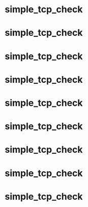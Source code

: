 # simple_tcp_check
# simple_tcp_check
# simple_tcp_check
# simple_tcp_check
# simple_tcp_check
# simple_tcp_check
# simple_tcp_check
# simple_tcp_check
# simple_tcp_check
